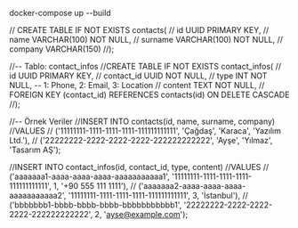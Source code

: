 docker-compose up --build


//        CREATE TABLE IF NOT EXISTS contacts(
//    id UUID PRIMARY KEY,
//        name VARCHAR(100) NOT NULL,
//    surname VARCHAR(100) NOT NULL,
//    company VARCHAR(150)
//);

//-- Tablo: contact_infos
//CREATE TABLE IF NOT EXISTS contact_infos(
//        id UUID PRIMARY KEY,
//        contact_id UUID NOT NULL,
//        type INT NOT NULL, -- 1: Phone, 2: Email, 3: Location
//    content TEXT NOT NULL,
//    FOREIGN KEY (contact_id) REFERENCES contacts(id) ON DELETE CASCADE
//);

//-- Örnek Veriler
//INSERT INTO contacts(id, name, surname, company)
//VALUES
//  ('11111111-1111-1111-1111-111111111111', 'Çağdaş', 'Karaca', 'Yazılım Ltd.'),
//  ('22222222-2222-2222-2222-222222222222', 'Ayşe', 'Yılmaz', 'Tasarım AŞ');

//INSERT INTO contact_infos(id, contact_id, type, content)
//VALUES
//  ('aaaaaaa1-aaaa-aaaa-aaaa-aaaaaaaaaaa1', '11111111-1111-1111-1111-111111111111', 1, '+90 555 111 1111'),
//  ('aaaaaaa2-aaaa-aaaa-aaaa-aaaaaaaaaaa2', '11111111-1111-1111-1111-111111111111', 3, 'İstanbul'),
//  ('bbbbbbb1-bbbb-bbbb-bbbb-bbbbbbbbbbb1', '22222222-2222-2222-2222-222222222222', 2, 'ayse@example.com');

